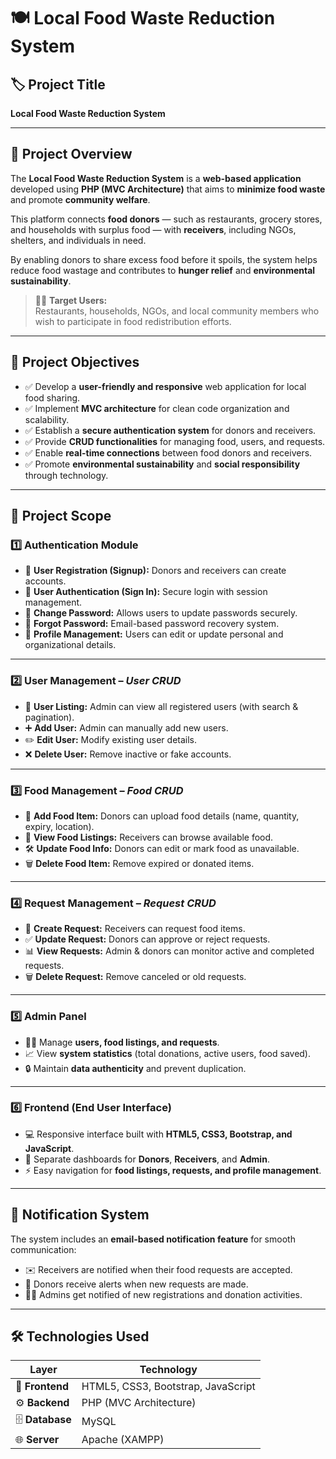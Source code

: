 # 🍽️ Local Food Waste Reduction System

## 🏷️ Project Title
**Local Food Waste Reduction System**

---

## 🧾 Project Overview
The **Local Food Waste Reduction System** is a **web-based application** developed using **PHP (MVC Architecture)** that aims to **minimize food waste** and promote **community welfare**.

This platform connects **food donors** — such as restaurants, grocery stores, and households with surplus food — with **receivers**, including NGOs, shelters, and individuals in need.

By enabling donors to share excess food before it spoils, the system helps reduce food wastage and contributes to **hunger relief** and **environmental sustainability**.

> 🧍‍♂️ **Target Users:**  
> Restaurants, households, NGOs, and local community members who wish to participate in food redistribution efforts.

---

## 🎯 Project Objectives
- ✅ Develop a **user-friendly and responsive** web application for local food sharing.  
- ✅ Implement **MVC architecture** for clean code organization and scalability.  
- ✅ Establish a **secure authentication system** for donors and receivers.  
- ✅ Provide **CRUD functionalities** for managing food, users, and requests.  
- ✅ Enable **real-time connections** between food donors and receivers.  
- ✅ Promote **environmental sustainability** and **social responsibility** through technology.

---

## 🚀 Project Scope

### 1️⃣ Authentication Module
- 🔹 **User Registration (Signup):** Donors and receivers can create accounts.  
- 🔹 **User Authentication (Sign In):** Secure login with session management.  
- 🔹 **Change Password:** Allows users to update passwords securely.  
- 🔹 **Forgot Password:** Email-based password recovery system.  
- 🔹 **Profile Management:** Users can edit or update personal and organizational details.

---

### 2️⃣ User Management – *User CRUD*
- 👤 **User Listing:** Admin can view all registered users (with search & pagination).  
- ➕ **Add User:** Admin can manually add new users.  
- ✏️ **Edit User:** Modify existing user details.  
- ❌ **Delete User:** Remove inactive or fake accounts.

---

### 3️⃣ Food Management – *Food CRUD*
- 🍲 **Add Food Item:** Donors can upload food details (name, quantity, expiry, location).  
- 👀 **View Food Listings:** Receivers can browse available food.  
- 🛠️ **Update Food Info:** Donors can edit or mark food as unavailable.  
- 🗑️ **Delete Food Item:** Remove expired or donated items.

---

### 4️⃣ Request Management – *Request CRUD*
- 📩 **Create Request:** Receivers can request food items.  
- ✅ **Update Request:** Donors can approve or reject requests.  
- 📊 **View Requests:** Admin & donors can monitor active and completed requests.  
- 🗑️ **Delete Request:** Remove canceled or old requests.

---

### 5️⃣ Admin Panel
- 🧑‍💻 Manage **users, food listings, and requests**.  
- 📈 View **system statistics** (total donations, active users, food saved).  
- 🔒 Maintain **data authenticity** and prevent duplication.

---

### 6️⃣ Frontend (End User Interface)
- 💻 Responsive interface built with **HTML5, CSS3, Bootstrap, and JavaScript**.  
- 🧭 Separate dashboards for **Donors**, **Receivers**, and **Admin**.  
- ⚡ Easy navigation for **food listings, requests, and profile management**.

---

## 🔔 Notification System
The system includes an **email-based notification feature** for smooth communication:

- ✉️ Receivers are notified when their food requests are accepted.  
- 🍴 Donors receive alerts when new requests are made.  
- 🧑‍💼 Admins get notified of new registrations and donation activities.

---

## 🛠️ Technologies Used

| Layer | Technology |
|-------|-------------|
| 🎨 **Frontend** | HTML5, CSS3, Bootstrap, JavaScript |
| ⚙️ **Backend** | PHP (MVC Architecture) |
| 🗄️ **Database** | MySQL |
| 🌐 **Server** | Apache (XAMPP) |
